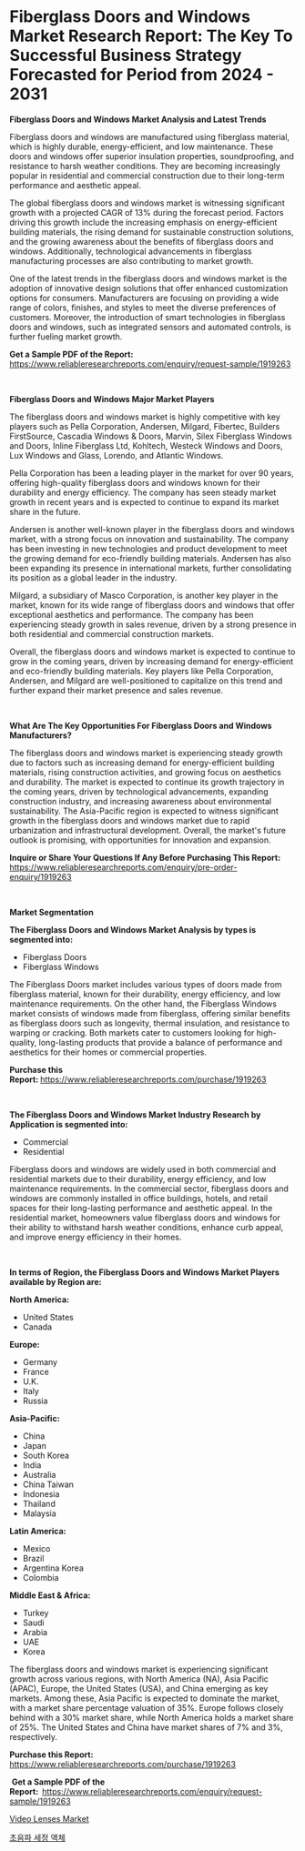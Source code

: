 <p><h1>Fiberglass Doors and Windows Market Research Report: The Key To Successful Business Strategy Forecasted for Period from 2024 - 2031</h1></p><p><strong>Fiberglass Doors and Windows Market Analysis and Latest Trends</strong></p>
<p><p>Fiberglass doors and windows are manufactured using fiberglass material, which is highly durable, energy-efficient, and low maintenance. These doors and windows offer superior insulation properties, soundproofing, and resistance to harsh weather conditions. They are becoming increasingly popular in residential and commercial construction due to their long-term performance and aesthetic appeal.</p><p>The global fiberglass doors and windows market is witnessing significant growth with a projected CAGR of 13% during the forecast period. Factors driving this growth include the increasing emphasis on energy-efficient building materials, the rising demand for sustainable construction solutions, and the growing awareness about the benefits of fiberglass doors and windows. Additionally, technological advancements in fiberglass manufacturing processes are also contributing to market growth.</p><p>One of the latest trends in the fiberglass doors and windows market is the adoption of innovative design solutions that offer enhanced customization options for consumers. Manufacturers are focusing on providing a wide range of colors, finishes, and styles to meet the diverse preferences of customers. Moreover, the introduction of smart technologies in fiberglass doors and windows, such as integrated sensors and automated controls, is further fueling market growth.</p></p>
<p><strong>Get a Sample PDF of the Report:&nbsp;</strong> <a href="https://www.reliableresearchreports.com/enquiry/request-sample/1919263">https://www.reliableresearchreports.com/enquiry/request-sample/1919263</a></p>
<p>&nbsp;</p>
<p><strong>Fiberglass Doors and Windows Major Market Players</strong></p>
<p><p>The fiberglass doors and windows market is highly competitive with key players such as Pella Corporation, Andersen, Milgard, Fibertec, Builders FirstSource, Cascadia Windows & Doors, Marvin, Silex Fiberglass Windows and Doors, Inline Fiberglass Ltd, Kohltech, Westeck Windows and Doors, Lux Windows and Glass, Lorendo, and Atlantic Windows. </p><p>Pella Corporation has been a leading player in the market for over 90 years, offering high-quality fiberglass doors and windows known for their durability and energy efficiency. The company has seen steady market growth in recent years and is expected to continue to expand its market share in the future.</p><p>Andersen is another well-known player in the fiberglass doors and windows market, with a strong focus on innovation and sustainability. The company has been investing in new technologies and product development to meet the growing demand for eco-friendly building materials. Andersen has also been expanding its presence in international markets, further consolidating its position as a global leader in the industry.</p><p>Milgard, a subsidiary of Masco Corporation, is another key player in the market, known for its wide range of fiberglass doors and windows that offer exceptional aesthetics and performance. The company has been experiencing steady growth in sales revenue, driven by a strong presence in both residential and commercial construction markets.</p><p>Overall, the fiberglass doors and windows market is expected to continue to grow in the coming years, driven by increasing demand for energy-efficient and eco-friendly building materials. Key players like Pella Corporation, Andersen, and Milgard are well-positioned to capitalize on this trend and further expand their market presence and sales revenue.</p></p>
<p>&nbsp;</p>
<p><strong>What Are The Key Opportunities For Fiberglass Doors and Windows Manufacturers?</strong></p>
<p><p>The fiberglass doors and windows market is experiencing steady growth due to factors such as increasing demand for energy-efficient building materials, rising construction activities, and growing focus on aesthetics and durability. The market is expected to continue its growth trajectory in the coming years, driven by technological advancements, expanding construction industry, and increasing awareness about environmental sustainability. The Asia-Pacific region is expected to witness significant growth in the fiberglass doors and windows market due to rapid urbanization and infrastructural development. Overall, the market's future outlook is promising, with opportunities for innovation and expansion.</p></p>
<p><strong>Inquire or Share Your Questions If Any Before Purchasing This Report:</strong> <a href="https://www.reliableresearchreports.com/enquiry/pre-order-enquiry/1919263">https://www.reliableresearchreports.com/enquiry/pre-order-enquiry/1919263</a></p>
<p>&nbsp;</p>
<p><strong>Market Segmentation</strong></p>
<p><strong>The Fiberglass Doors and Windows Market Analysis by types is segmented into:</strong></p>
<p><ul><li>Fiberglass Doors</li><li>Fiberglass Windows</li></ul></p>
<p><p>The Fiberglass Doors market includes various types of doors made from fiberglass material, known for their durability, energy efficiency, and low maintenance requirements. On the other hand, the Fiberglass Windows market consists of windows made from fiberglass, offering similar benefits as fiberglass doors such as longevity, thermal insulation, and resistance to warping or cracking. Both markets cater to customers looking for high-quality, long-lasting products that provide a balance of performance and aesthetics for their homes or commercial properties.</p></p>
<p><strong>Purchase this Report:&nbsp;</strong><a href="https://www.reliableresearchreports.com/purchase/1919263">https://www.reliableresearchreports.com/purchase/1919263</a></p>
<p>&nbsp;</p>
<p><strong>The Fiberglass Doors and Windows Market Industry Research by Application is segmented into:</strong></p>
<p><ul><li>Commercial</li><li>Residential</li></ul></p>
<p><p>Fiberglass doors and windows are widely used in both commercial and residential markets due to their durability, energy efficiency, and low maintenance requirements. In the commercial sector, fiberglass doors and windows are commonly installed in office buildings, hotels, and retail spaces for their long-lasting performance and aesthetic appeal. In the residential market, homeowners value fiberglass doors and windows for their ability to withstand harsh weather conditions, enhance curb appeal, and improve energy efficiency in their homes.</p></p>
<p>&nbsp;</p>
<p><strong>In terms of Region, the Fiberglass Doors and Windows Market Players available by Region are:</strong></p>
<p>
    <p> <strong> North America: </strong>
        <ul>
            <li>United States</li>
            <li>Canada</li>
        </ul>
        </p> 
    <p> <strong> Europe: </strong>
        <ul>
            <li>Germany</li>
            <li>France</li>
            <li>U.K.</li>
            <li>Italy</li>
            <li>Russia</li>
        </ul>
        </p> 
    <p> <strong> Asia-Pacific: </strong>
        <ul>
            <li>China</li>
            <li>Japan</li>
            <li>South Korea</li>
            <li>India</li>
            <li>Australia</li>
            <li>China Taiwan</li>
            <li>Indonesia</li>
            <li>Thailand</li>
            <li>Malaysia</li>
        </ul>
        </p> 
    <p> <strong> Latin America: </strong>
        <ul>
            <li>Mexico</li>
            <li>Brazil</li>
            <li>Argentina Korea</li>
            <li>Colombia</li>
        </ul>
        </p> 
    <p> <strong> Middle East & Africa: </strong>
        <ul>
            <li>Turkey</li>
            <li>Saudi</li>
            <li>Arabia</li>
            <li>UAE</li>
            <li>Korea</li>
        </ul>
    </p>
    </p>
<p><p>The fiberglass doors and windows market is experiencing significant growth across various regions, with North America (NA), Asia Pacific (APAC), Europe, the United States (USA), and China emerging as key markets. Among these, Asia Pacific is expected to dominate the market, with a market share percentage valuation of 35%. Europe follows closely behind with a 30% market share, while North America holds a market share of 25%. The United States and China have market shares of 7% and 3%, respectively.</p></p>
<p><strong>Purchase this Report: </strong><a href="https://www.reliableresearchreports.com/purchase/1919263">https://www.reliableresearchreports.com/purchase/1919263</a></p>
<p>&nbsp;<strong>Get a Sample PDF of the Report:&nbsp;&nbsp;</strong><a href="https://www.reliableresearchreports.com/enquiry/request-sample/1919263">https://www.reliableresearchreports.com/enquiry/request-sample/1919263</a></p>
<p><strong></strong></p>
<p><p><a href="https://github.com/arionmp/Market-Research-Report-List-2/blob/main/video-lenses-market.md">Video Lenses Market</a></p><p><a href="https://medium.com/@fly879567/%EC%B4%88%EC%9D%8C%ED%8C%8C-%EC%84%B8%EC%A0%95-%EC%95%A1%EC%B2%B4-%EC%8B%9C%EC%9E%A5-%EA%B2%BD%EC%9F%81-%EB%B6%84%EC%84%9D-%EC%8B%9C%EC%9E%A5-%EB%8F%99%ED%96%A5-%EB%B0%8F-2031%EB%85%84%EA%B9%8C%EC%A7%80%EC%9D%98-%EC%98%88%EC%B8%A1-050aa6015dc6">초음파 세정 액체</a></p></p>